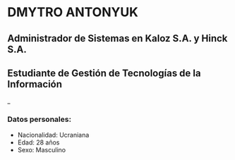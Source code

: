 # DMYTRO ANTONYUK

## Administrador de Sistemas en Kaloz S.A. y Hinck S.A.
## Estudiante de Gestión de Tecnologías de la Información
_
### Datos personales:
- Nacionalidad: Ucraniana
- Edad: 28 años
- Sexo: Masculino

